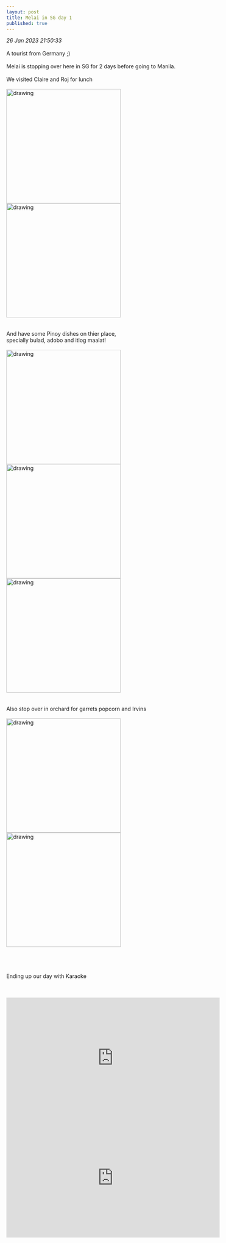 ```yaml
---
layout: post
title: Melai in SG day 1
published: true
---
```

_26 Jan 2023 21:50:33_
<br>
<br>
A tourist from Germany ;)
<br>
<br>
Melai is stopping over here in SG for 2 days before going to Manila.
<br>
<br>
We visited Claire and Roj for lunch
<br>
<br>
<img src="https://drive.google.com/uc?export=view&id=1pD7naGMnthQ_awZcdT1FQwYlJvZIxLzE" alt="drawing" width="300"/>
<img src="https://drive.google.com/uc?export=view&id=1K_pX3WFSWj60HbCOJAYF-h_zwqrh4mAf" alt="drawing" width="300"/>
<br>
<br>
<br>
And have some Pinoy dishes on thier place,
<br>
specially bulad, adobo and itlog maalat!
<br>
<br>
<img src="https://drive.google.com/uc?export=view&id=1kdjFK1b6t4nxc4U5jPzxTt_53lDRcjc7" alt="drawing" width="300"/>
<img src="https://drive.google.com/uc?export=view&id=1W-5cm0laJrsRmR55mGT_q6FvDQREbFsc" alt="drawing" width="300"/>
<img src="https://drive.google.com/uc?export=view&id=1ogsaLoNr6eQW-22C0QqqnTJpsPGrI5r-" alt="drawing" width="300"/>
<br>
<br>
<br>
Also stop over in orchard for garrets popcorn and Irvins
<br>
<br>
<img src="https://drive.google.com/uc?export=view&id=1pToMUZYK0ztrqv0u-kIKrnPCP4rPdaXP" alt="drawing" width="300"/>
<img src="https://drive.google.com/uc?export=view&id=1mODXF8lPtP4uCMoVbsGovRv5J3DzDKD6" alt="drawing" width="300"/>
<br>
<br>
<br>
<br>
<br>
Ending up our day with Karaoke
<br>
<br>
<br>
<iframe width="560" height="315"
src="https://www.youtube.com/embed/spTFmByN6Qo"
frameborder="0"
allow="accelerometer; autoplay; encrypted-media; gyroscope; picture-in-picture"
allowfullscreen></iframe>
<br>
<iframe width="560" height="315"
src="https://www.youtube.com/embed/b-w0ATurITI"
frameborder="0"
allow="accelerometer; autoplay; encrypted-media; gyroscope; picture-in-picture"
allowfullscreen></iframe>
